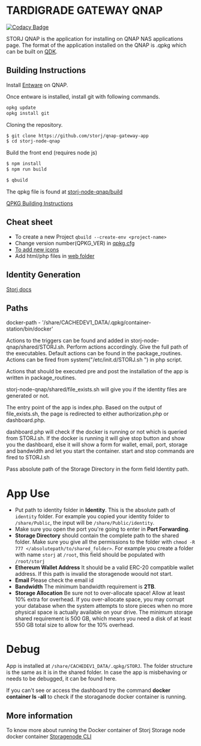 # TARDIGRADE GATEWAY QNAP

[![Codacy Badge](https://api.codacy.com/project/badge/Grade/9d1a6a204b244643a47d7047a16bf05d)](https://app.codacy.com/gh/storj-thirdparty/qnap-gateway-app?utm_source=github.com&utm_medium=referral&utm_content=storj-thirdparty/qnap-gateway-app&utm_campaign=Badge_Grade_Dashboard)

STORJ QNAP is the application for installing on QNAP NAS applications page. The format of the application installed on the QNAP is .qpkg which can be built on [QDK](https://github.com/qnap-dev/QDK#installation).

## Building Instructions

Install [Entware](https://www.qnapclub.eu/en/qpkg/556) on QNAP.

Once entware is installed, install git with following commands.
```sh
opkg update
opkg install git
```

Cloning the repository.

```bash
$ git clone https://github.com/storj/qnap-gateway-app
$ cd storj-node-qnap
```

Build the front end (requires node js)

``` bash
$ npm install
$ npm run build
```

``` bash
$ qbuild
```
The qpkg file is found at [storj-node-qnap/build](storj-node-qnap/build)

[QPKG Building Instructions](https://edhongcy.gitbooks.io/qdk-quick-start-guide/content/build-your-own-qpkg.html)

## Cheat sheet
- To create a new Project `qbuild --create-env <project-name>`
- Change version number(QPKG_VER) in [qpkg.cfg](qpkg.cfg)
- [To add new icons](https://github.com/qnap-dev/QDK#how-to-add-icons-in-qpkg)
- Add html/php files in [web folder](shared/web)

## Identity Generation
[Storj docs](https://documentation.storj.io/dependencies/identity)



## Paths
docker-path - '/share/CACHEDEV1_DATA/.qpkg/container-station/bin/docker'

Actions to the triggers can be found and added in storj-node-qnap/shared/STORJ.sh.
Perform actions accordingly. Give the full path of the executables.
Default actions can be found in the package_routines.
Actions can be fired from system("/etc/init.d/STORJ.sh <your-command>") in php script.

Actions that should be executed pre and post the installation of the app is written in package_routines.

storj-node-qnap/shared/file_exists.sh will give you if the identity files are generated or not.

The entry point of the app is index.php. Based on the output of file_exists.sh, the page is redirected to either authorization.php or dashboard.php.

dashboard.php will check if the docker is running or not which is queried from STORJ.sh. If the docker is running it will give stop button and show you the dashboard, else it will show a form for wallet, email, port, storage and bandwidth and let you start the container.
start and stop commands are fired to STORJ.sh

Pass absolute path of the Storage Directory in the form field Identity path.

# App Use
- Put path to identity folder in **Identity**. This is the absolute path of `identity` folder. For example you copied your identity folder to `/share/Public`, the input will be `/share/Public/identity`.
- Make sure you open the port you're going to enter in **Port Forwarding**.
- **Storage Directory** should contain the complete path to the shared folder. Make sure you give all the permissions to the folder with `chmod -R 777 </absolutepath/to/shared_folder>`. For example you create a folder with name `storj` at `/root`, this field should be populated with `/root/storj`
- **Ethereum Wallet Address** It should be a valid ERC-20 compatible wallet address. If this path is invalid the storagenode woould not start.
- **Email** Please check the email id
- **Bandwidth** The minimum bandwidth requirement is **2TB**.
- **Storage Allocation** Be sure not to over-allocate space! Allow at least 10% extra for overhead. If you over-allocate space, you may corrupt your database when the system attempts to store pieces when no more physical space is actually available on your drive. The minimum storage shared requirement is 500 GB, which means you need a disk of at least 550 GB total size to allow for the 10% overhead.

# Debug
App is installed at `/share/CACHEDEV1_DATA/.qpkg/STORJ`. The folder structure is the same as it is in the shared folder. In case the app is misbehaving or needs to be debugged, it can be found here.

If you can't see or access the dashboard try the command **docker container ls -all** to check if the storaganode docker container is running.

## More information
To know more about running the Docker container of Storj Storage node docker container [Storagenode CLI](https://documentation.storj.io/setup/cli/storage-node)
